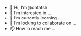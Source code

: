- 👋 Hi, I’m @ontatsh
- 👀 I’m interested in ...
- 🌱 I’m currently learning ...
- 💞️ I’m looking to collaborate on ...
- 📫 How to reach me ...

<!---
ontatsh/ontatsh is a ✨ special ✨ repository because its `README.md` (this file) appears on your GitHub profile.
You can click the Preview link to take a look at your changes.
--->
